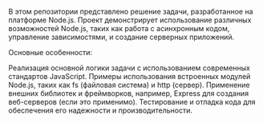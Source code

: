 В этом репозитории представлено решение задачи, разработанное на платформе Node.js. Проект демонстрирует использование различных возможностей Node.js, таких как работа с асинхронным кодом, управление зависимостями, и создание серверных приложений.

Основные особенности:

Реализация основной логики задачи с использованием современных стандартов JavaScript.
Примеры использования встроенных модулей Node.js, таких как fs (файловая система) и http (сервер).
Применение внешних библиотек и фреймворков, например, Express для создания веб-серверов (если это применимо).
Тестирование и отладка кода для обеспечения его надежности и производительности.
